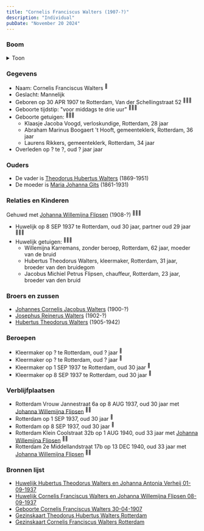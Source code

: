 ```yaml
---
title: "Cornelis Franciscus Walters (1907-?)"
description: "Individual"
pubDate: "November 20 2024"
---
```


### Boom
<details><summary>Toon</summary>

![test](https://www.plantuml.com/plantuml/svg/bPF1JkCm48RlVeeH73XLIeX2awegj2Y1hNPN5GlYM3d9q7ZZs97j25MexywKf9iUgWLkex7_cM_yZs-iuyQrjMIs4ghXXjUGyRpQ6DsgubPBRS0PhYmTeNAi50L2BamkiOknRjmMQgmpDBPBMOS6jTiso8wgvf9R2syC01RQ56WUIv5N2gsTJcikr6m60TinTW6hZrQMTOgpnn9reKrhuRwb9ew2PowfXpq3Rk67vtdZ4E0y2T8mNL27jnU1ijZ1T9BnRBlEj7CI9pEuZ67-T0T-T1N3XHtTKoszGPLfcvT78bkrKgwvAjQvqTPccXX9xGUmdFy6FmvzI4n3g3tVBsu4XwKkkL8SxeGxuheYhdIH14dmFouF_YIhFPTFSgMmGlK5dh1JnO4F3rGAJS7hWMewUSMY46hJNLq-_QG6SVo1bXBQPG3dKcnAjqKfzIlXxLZ_bADHVuFrCmo9Nac9_L4KiaExMsqKIa6rQLboOVCJBaKX_BFwSxS23-Qh1vhF6n_Dz-cpNCFrVejwh8Chpq9AhCLV2bCf6ejge1f_nQD-TM8l-ZxC2KUYWtVZmP3ej27HO4Z4Uk0XmMvG5VHztm40)
</details>

### Gegevens
- Naam: Cornelis Franciscus Walters <sup><a href="../s00104/" style="text-decoration:none" title="Geboorte Cornelis Franciscus Walters 30-04-1907">:link:</a></sup>
- Geslacht: Mannelijk
- Geboren op 30 APR 1907 te Rotterdam, Van der Schellingstraat 52 <sup><a href="../s00104/" style="text-decoration:none" title="Geboorte Cornelis Franciscus Walters 30-04-1907">:link:</a><a href="../s00235/" style="text-decoration:none" title="Gezinskaart Theodorus Hubertus Walters Rotterdam">:link:</a><a href="../s00237/" style="text-decoration:none" title="Gezinskaart Cornelis Franciscus Walters Rotterdam">:link:</a></sup>
- Geboorte tijdstip: "voor middags te drie uur" <sup><a href="../s00104/" style="text-decoration:none" title="Geboorte Cornelis Franciscus Walters 30-04-1907">:link:</a><a href="../s00235/" style="text-decoration:none" title="Gezinskaart Theodorus Hubertus Walters Rotterdam">:link:</a><a href="../s00237/" style="text-decoration:none" title="Gezinskaart Cornelis Franciscus Walters Rotterdam">:link:</a></sup>
- Geboorte getuigen: <sup><a href="../s00104/" style="text-decoration:none" title="Geboorte Cornelis Franciscus Walters 30-04-1907">:link:</a><a href="../s00235/" style="text-decoration:none" title="Gezinskaart Theodorus Hubertus Walters Rotterdam">:link:</a><a href="../s00237/" style="text-decoration:none" title="Gezinskaart Cornelis Franciscus Walters Rotterdam">:link:</a></sup>
  - Klaasje Jacoba Voogd, verloskundige, Rotterdam, 28 jaar
  - Abraham Marinus Boogaert \'t Hooft, gemeenteklerk, Rotterdam, 36 jaar
  - Laurens Rikkers, gemeenteklerk, Rotterdam, 34 jaar
- Overleden op ? te ?, oud ? jaar jaar 

### Ouders
- De vader is [Theodorus Hubertus Walters](../i00075/) (1869-1951)
- De moeder is [Maria Johanna Gits](../i00076/) (1861-1931)

### Relaties en Kinderen

Gehuwd met [Johanna Willemijna Flipsen](../i00087/) (1908-?) <sup><a href="../s00107/" style="text-decoration:none" title="Huwelijk Cornelis Franciscus Walters en Johanna Willemijna Flipsen 08-09-1937">:link:</a><a href="../s00235/" style="text-decoration:none" title="Gezinskaart Theodorus Hubertus Walters Rotterdam">:link:</a><a href="../s00237/" style="text-decoration:none" title="Gezinskaart Cornelis Franciscus Walters Rotterdam">:link:</a></sup>
- Huwelijk op 8 SEP 1937 te Rotterdam, oud 30 jaar, partner oud 29 jaar <sup><a href="../s00107/" style="text-decoration:none" title="Huwelijk Cornelis Franciscus Walters en Johanna Willemijna Flipsen 08-09-1937">:link:</a><a href="../s00235/" style="text-decoration:none" title="Gezinskaart Theodorus Hubertus Walters Rotterdam">:link:</a><a href="../s00237/" style="text-decoration:none" title="Gezinskaart Cornelis Franciscus Walters Rotterdam">:link:</a></sup>
- Huwelijk getuigen:  <sup><a href="../s00107/" style="text-decoration:none" title="Huwelijk Cornelis Franciscus Walters en Johanna Willemijna Flipsen 08-09-1937">:link:</a><a href="../s00235/" style="text-decoration:none" title="Gezinskaart Theodorus Hubertus Walters Rotterdam">:link:</a><a href="../s00237/" style="text-decoration:none" title="Gezinskaart Cornelis Franciscus Walters Rotterdam">:link:</a></sup>
  - Willemijna Karremans, zonder beroep, Rotterdam, 62 jaar, moeder van de bruid
  - Hubertus Theodorus Walters, kleermaker, Rotterdam, 31 jaar, broeder van den bruidegom
  - Jacobus Michiel Petrus Flipsen, chauffeur, Rotterdam, 23 jaar, broeder van den bruid

### Broers en zussen
- [Johannes Cornelis Jacobus Walters](../i00083/) (1900-?)
- [Josephus Reinerus Walters](../i00073/) (1902-?)
- [Hubertus Theodorus Walters](../i00084/) (1905-1942)

### Beroepen
- Kleermaker op ? te Rotterdam, oud ? jaar <sup><a href="../s00235/" style="text-decoration:none" title="Gezinskaart Theodorus Hubertus Walters Rotterdam">:link:</a></sup>
- Kleermaker op ? te Rotterdam, oud ? jaar <sup><a href="../s00237/" style="text-decoration:none" title="Gezinskaart Cornelis Franciscus Walters Rotterdam">:link:</a></sup>
- Kleermaker op 1 SEP 1937 te Rotterdam, oud 30 jaar <sup><a href="../s00106/" style="text-decoration:none" title="Huwelijk Hubertus Theodorus Walters en Johanna Antonia Verheij 01-09-1937">:link:</a></sup>
- Kleermaker op 8 SEP 1937 te Rotterdam, oud 30 jaar <sup><a href="../s00107/" style="text-decoration:none" title="Huwelijk Cornelis Franciscus Walters en Johanna Willemijna Flipsen 08-09-1937">:link:</a></sup>

### Verblijfplaatsen
- Rotterdam Vrouw Jannestraat 6a op 8 AUG 1937, oud 30 jaar met [Johanna Willemijna Flipsen](../i00087/) <sup><a href="../s00237/" style="text-decoration:none" title="Gezinskaart Cornelis Franciscus Walters Rotterdam">:link:</a><a href="../s00235/" style="text-decoration:none" title="Gezinskaart Theodorus Hubertus Walters Rotterdam">:link:</a></sup>
- Rotterdam  op 1 SEP 1937, oud 30 jaar  <sup><a href="../s00106/" style="text-decoration:none" title="Huwelijk Hubertus Theodorus Walters en Johanna Antonia Verheij 01-09-1937">:link:</a></sup>
- Rotterdam  op 8 SEP 1937, oud 30 jaar  <sup><a href="../s00107/" style="text-decoration:none" title="Huwelijk Cornelis Franciscus Walters en Johanna Willemijna Flipsen 08-09-1937">:link:</a></sup>
- Rotterdam Klein Coolstraat 32b op 1 AUG 1940, oud 33 jaar met [Johanna Willemijna Flipsen](../i00087/) <sup><a href="../s00237/" style="text-decoration:none" title="Gezinskaart Cornelis Franciscus Walters Rotterdam">:link:</a><a href="../s00235/" style="text-decoration:none" title="Gezinskaart Theodorus Hubertus Walters Rotterdam">:link:</a></sup>
- Rotterdam 2e Middellandstraat 17b op 13 DEC 1940, oud 33 jaar met [Johanna Willemijna Flipsen](../i00087/) <sup><a href="../s00237/" style="text-decoration:none" title="Gezinskaart Cornelis Franciscus Walters Rotterdam">:link:</a><a href="../s00235/" style="text-decoration:none" title="Gezinskaart Theodorus Hubertus Walters Rotterdam">:link:</a></sup>

### Bronnen lijst
- [Huwelijk Hubertus Theodorus Walters en Johanna Antonia Verheij 01-09-1937](../s00106/)
- [Huwelijk Cornelis Franciscus Walters en Johanna Willemijna Flipsen 08-09-1937](../s00107/)
- [Geboorte Cornelis Franciscus Walters 30-04-1907](../s00104/)
- [Gezinskaart Theodorus Hubertus Walters Rotterdam](../s00235/)
- [Gezinskaart Cornelis Franciscus Walters Rotterdam](../s00237/)